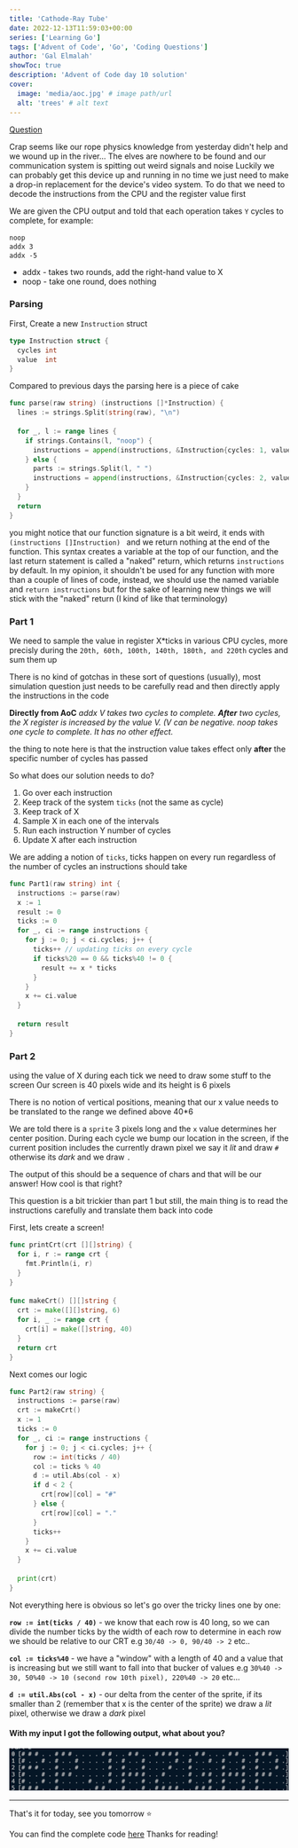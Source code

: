 ```yaml
---
title: 'Cathode-Ray Tube'
date: 2022-12-13T11:59:03+00:00
series: ['Learning Go']
tags: ['Advent of Code', 'Go', 'Coding Questions']
author: 'Gal Elmalah'
showToc: true
description: 'Advent of Code day 10 solution'
cover:
  image: 'media/aoc.jpg' # image path/url
  alt: 'trees' # alt text
---
```


[Question](https://adventofcode.com/2022/day/10)

Crap seems like our rope physics knowledge from yesterday didn't help and we wound up in the river...
The elves are nowhere to be found and our communication system is spitting out weird signals and noise
Luckily we can probably get this device up and running in no time we just need to make a drop-in replacement for the device's video system.
To do that we need to decode the instructions from the CPU and the register value first

We are given the CPU output and told that each operation takes `Y` cycles to complete, for example:

```
noop
addx 3
addx -5
```

- addx - takes two rounds, add the right-hand value to X
- noop - take one round, does nothing

### Parsing

First, Create a new `Instruction` struct

```go
type Instruction struct {
  cycles int
  value  int
}
```

Compared to previous days the parsing here is a piece of cake

```go
func parse(raw string) (instructions []*Instruction) {
  lines := strings.Split(string(raw), "\n")

  for _, l := range lines {
    if strings.Contains(l, "noop") {
      instructions = append(instructions, &Instruction{cycles: 1, value: 0})
    } else {
      parts := strings.Split(l, " ")
      instructions = append(instructions, &Instruction{cycles: 2, value: util.ParseInt(parts[1])})
    }
  }
  return
}
```

you might notice that our function signature is a bit weird, it ends with `(instructions []Instruction) ` and we return nothing at the end of the function.
This syntax creates a variable at the top of our function, and the last return statement is called a "naked" return, which returns `instructions` by default.
In my opinion, it shouldn't be used for any function with more than a couple of lines of code, instead, we should use the named variable and `return instructions` but for the sake of learning new things we will stick with the "naked" return (I kind of like that terminology)

### Part 1

We need to sample the value in register X\*ticks in various CPU cycles, more precisly during the `20th, 60th, 100th, 140th, 180th, and 220th` cycles and sum them up

There is no kind of gotchas in these sort of questions (usually), most simulation question just needs to be carefully read and then directly apply the instructions in the code

**Directly from AoC**
_addx V takes two cycles to complete. **After** two cycles, the X register is increased by the value V. (V can be negative._
_noop takes one cycle to complete. It has no other effect._

the thing to note here is that the instruction value takes effect only **after** the specific number of cycles has passed

So what does our solution needs to do?

1. Go over each instruction
2. Keep track of the system `ticks` (not the same as cycle)
3. Keep track of X
4. Sample X in each one of the intervals
5. Run each instruction Y number of cycles
6. Update X after each instruction

We are adding a notion of `ticks`, ticks happen on every run regardless of the number of cycles an instructions should take

```go
func Part1(raw string) int {
  instructions := parse(raw)
  x := 1
  result := 0
  ticks := 0
  for _, ci := range instructions {
    for j := 0; j < ci.cycles; j++ {
      ticks++ // updating ticks on every cycle
      if ticks%20 == 0 && ticks%40 != 0 {
        result += x * ticks
      }
    }
    x += ci.value
  }

  return result
}
```

### Part 2

using the value of X during each tick we need to draw some stuff to the screen
Our screen is 40 pixels wide and its height is 6 pixels

There is no notion of vertical positions, meaning that our x value needs to be translated to the range we defined above 40\*6

We are told there is a `sprite` 3 pixels long and the `x` value determines her center position.
During each cycle we bump our location in the screen, if the current position includes the currently drawn pixel we say it _lit_ and draw `#` otherwise its _dark_ and we draw `.`

The output of this should be a sequence of chars and that will be our answer! How cool is that right?

This question is a bit trickier than part 1 but still, the main thing is to read the instructions carefully and translate them back into code

First, lets create a screen!

```go
func printCrt(crt [][]string) {
  for i, r := range crt {
    fmt.Println(i, r)
  }
}

func makeCrt() [][]string {
  crt := make([][]string, 6)
  for i, _ := range crt {
    crt[i] = make([]string, 40)
  }
  return crt
}
```

Next comes our logic

```go
func Part2(raw string) {
  instructions := parse(raw)
  crt := makeCrt()
  x := 1
  ticks := 0
  for _, ci := range instructions {
    for j := 0; j < ci.cycles; j++ {
      row := int(ticks / 40)
      col := ticks % 40
      d := util.Abs(col - x)
      if d < 2 {
        crt[row][col] = "#"
      } else {
        crt[row][col] = "."
      }
      ticks++
    }
    x += ci.value
  }

  print(crt)
}

```

Not everything here is obvious so let's go over the tricky lines one by one:

**`row := int(ticks / 40)`** - we know that each row is 40 long, so we can divide the number ticks by the width of each row to determine in each row we should be relative to our CRT e.g `30/40 -> 0, 90/40 -> 2` etc..

**`col := ticks%40`** - we have a "window" with a length of 40 and a value that is increasing but we still want to fall into that bucker of values e.g `30%40 -> 30, 50%40 -> 10 (second row 10th pixel), 220%40 -> 20` etc...

**`d := util.Abs(col - x)`** - our delta from the center of the sprite, if its smaller than 2 (remember that x is the center of the sprite) we draw a _lit_ pixel, otherwise we draw a _dark_ pixel

#### With my input I got the following output, what about you?

![solution output](./media/output.png)

---

That's it for today, see you tomorrow ⭐️

You can find the complete code [here](https://github.com/galElmalah/aoc-2022/tree/master/day-10)
Thanks for reading!
